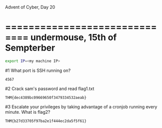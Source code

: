 Advent of Cyber, Day 20

==============================
undermouse, 15th of Sempterber
==============================


```bash
export IP=<my machine IP>
```


#1 What port is SSH running on?

```
4567
```

#2 Crack sam's password and read flag1.txt

```
THM{dec4389bc09669650f3479334532aeab}
```

#3 Escalate your privileges by taking advantage of a cronjob running every minute. What is flag2?

```
THM{b27d33705f97ba2e1f444ec2da5f5f61}
```